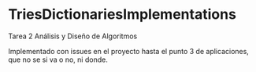 # TriesDictionariesImplementations
Tarea 2 Análisis y Diseño de Algoritmos

Implementado con issues en el proyecto hasta el punto 3 de aplicaciones, que no se si va o no, ni donde.
